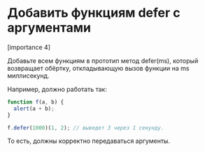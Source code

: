 # Добавить функциям defer с аргументами

[importance 4]

Добавьте всем функциям в прототип метод defer(ms), который возвращает обёртку, откладывающую вызов функции на ms миллисекунд.

Например, должно работать так:

```js
function f(a, b) {
  alert(a + b);
}

f.defer(1000)(1, 2); // выведет 3 через 1 секунду.
```

То есть, должны корректно передаваться аргументы.


